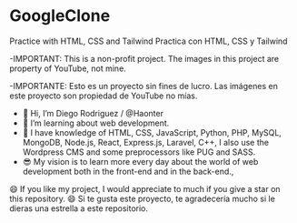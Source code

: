 # GoogleClone
Practice with HTML, CSS and Tailwind
Practica con HTML, CSS y Tailwind

-IMPORTANT:
This is a non-profit project. 
The images in this project are property of YouTube, not mine.

-IMPORTANTE:
Esto es un proyecto sin fines de lucro.
Las imágenes en este proyecto son propiedad de YouTube no mías.

- 👋 Hi, I’m Diego Rodriguez / @Haonter
- 👀 I’m learning about web development.
- 🧠 I have knowledge of HTML, CSS, JavaScript, Python, PHP, MySQL, MongoDB, Node.js, React, Express.js, Laravel, C++, I also use the Wordpress CMS and some preprocessors like PUG and SASS.
- 😎 My vision is to learn more every day about the world of web development both in the front-end and in the back-end.,

😄 If you like my project, I would appreciate to much if you give a star on this repository.
😄 Si te gusta este proyecto, te agradecería mucho si le dieras una estrella a este repositorio.
